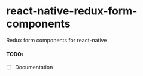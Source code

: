 # react-native-redux-form-components
Redux form components for react-native

#### TODO:
- [ ] Documentation
